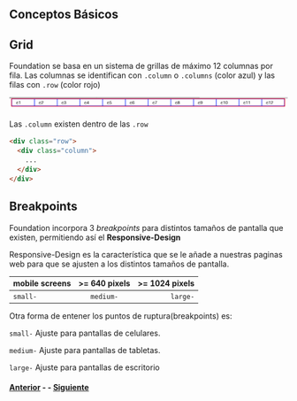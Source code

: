 ## Conceptos Básicos

## Grid
Foundation se basa en un sistema de grillas de máximo 12 columnas por fila.
Las columnas se identifican con `.column` o `.columns` (color azul) y las filas con `.row` (color rojo)

![](assets/grid.png)

Las `.column` existen dentro de las `.row`

```html
<div class="row">
  <div class="column">
    ...
  </div>
</div>
```

## Breakpoints
Foundation incorpora 3 *breakpoints* para distintos tamaños de pantalla que existen, permitiendo así el **Responsive-Design**

Responsive-Design es la característica que se le añade a nuestras paginas web para que se ajusten a los distintos tamaños de pantalla.

|  mobile screens | >= 640 pixels | >= 1024 pixels |
| ----------------|:-------------:| --------------:|
| `small-`        | `medium-`     | `large-`       |

Otra forma de entener los puntos de ruptura(breakpoints) es:

`small-` Ajuste para pantallas de celulares.

`medium-` Ajuste para pantallas de tabletas.

`large-` Ajuste para pantallas de escritorio

#### [Anterior](page1.md) - - [Siguiente](page3.md)
